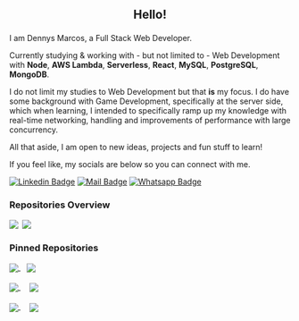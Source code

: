 ## <p align="center">Hello!</p>

I am Dennys Marcos, a Full Stack Web Developer.

Currently studying & working with - but not limited to - Web Development with **Node**, **AWS Lambda**, **Serverless**, **React**, **MySQL**, **PostgreSQL**, **MongoDB**. <br>

I do not limit my studies to Web Development but that **is** my focus.
I do have some background with Game Development, specifically at the server side, which when learning, I intended to specifically ramp up my knowledge with real-time networking, handling and improvements of performance with large concurrency.

All that aside, I am open to new ideas, projects and fun stuff to learn!

If you feel like, my socials are below so you can connect with me.

[![Linkedin Badge](https://img.shields.io/badge/Linkedin-2B2D2E?style=flat&logo=linkedin&logoColor=white&labelColor=101010)](https://www.linkedin.com/in/dennysm/)
[![Mail Badge](https://img.shields.io/badge/Mail-me@dennys.dev-2B2D2E?style=flat&logo=minutemailer&logoColor=white&labelColor=101010)](mailto:me@dennys.dev)
[![Whatsapp Badge](https://img.shields.io/badge/+55%2012%2099782%201301-2B2D2E?style=flat&logo=whatsapp&logoColor=white&labelColor=101010)](https://wa.me/5512997821301)



<div align="left">

### Repositories Overview

<a><img align="top" src="https://github-readme-stats.vercel.app/api?username=DennysOliveira&hide_title=true&count_private=true&show_icons=true&theme=swift">&ensp;<img align="top" src="https://github-readme-stats.vercel.app/api/top-langs/?username=anuraghazra&layout=compact&theme=swift"></a>

### Pinned Repositories
<div>
    <a href="https://github.com/DennysOliveira/food-delivery-app">
        <img align="center" src="https://github-readme-stats.vercel.app/api/pin/?theme=swift&username=DennysOliveira&repo=food-delivery-app"/>    
    </a>&ensp;
    <a href="https://github.com/bardsDennysOliveiranight/unity-2d-online-rpg"> 
        <img  align="center" src="https://github-readme-stats.vercel.app/api/pin/?&theme=swift&username=DennysOliveira&repo=unity-2d-online-rpg"/>  
    </a>
</div>
&hairsp;
<div>
    <a href="https://github.com/DennysOliveira/rsa-cryptography-auth"> 
        <img align="center" src="https://github-readme-stats.vercel.app/api/pin/?&theme=swift&username=DennysOliveira&repo=rsa-cryptography-auth"/>  
    </a>&ensp;
    <a href="https://github.com/DennysOliveira/node-blog-example" style="margin-left: 5px"> 
        <img  align="center" src="https://github-readme-stats.vercel.app/api/pin/?theme=swift&username=DennysOliveira&repo=node-blog-example"/>  
    </a>
</div>
&hairsp;
<div>
    <a href="https://github.com/DennysOliveira/node-express-jwt-auth"> 
        <img align="center" src="https://github-readme-stats.vercel.app/api/pin/?theme=swift&username=DennysOliveira&repo=node-express-jwt-auth"/>  
    </a>&ensp;
    <a href="https://github.com/DennysOliveira/discordjs-mmo-guild-bot" style="margin-left: 5px"> 
        <img  align="center" src="https://github-readme-stats.vercel.app/api/pin/?theme=swift&username=DennysOliveira&repo=discordjs-mmo-guild-bot"/>  
    </a>
</div>
</div>

&ensp;
